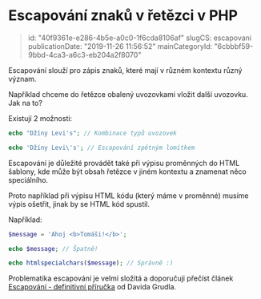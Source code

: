 Escapování znaků v řetězci v PHP
================================

> id: "40f9361e-e286-4b5e-a0c0-1f6cda8106af"
> slugCS: escapovani
> publicationDate: "2019-11-26 11:56:52"
> mainCategoryId: "6cbbbf59-9bbd-4ca3-a6c3-eb204a2f8070"

Escapování slouží pro zápis znaků, které mají v různém kontextu různý význam.

Například chceme do řetězce obalený uvozovkami vložit další uvozovku. Jak na to?

Existují 2 možnosti:

```php
echo "Džíny Levi's"; // Kombinace typů uvozovek

echo 'Džíny Levi\'s'; // Escapování zpětným lomítkem
```

Escapování je důležité provádět také při výpisu proměnných do HTML šablony, kde může být obsah řetězce v jiném kontextu a znamenat něco speciálního.

Proto například při výpisu HTML kódu (který máme v proměnné) musíme výpis ošetřit, jinak by se HTML kód spustil.

Například:

```php
$message = 'Ahoj <b>Tomáši!</b>';

echo $message; // Špatně!

echo htmlspecialchars($message); // Správně :)
```

Problematika escapování je velmi složitá a doporučuji přečíst článek <a href="https://phpfashion.com/escapovani-definitivni-prirucka">Escapování - definitivní příručka</a> od Davida Grudla.
